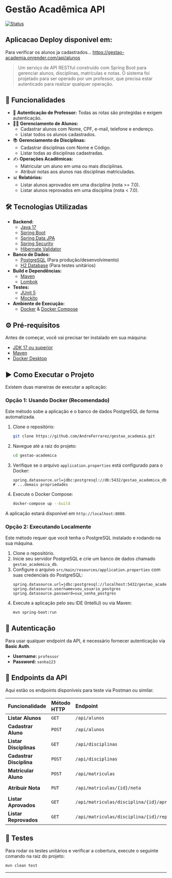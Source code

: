 # Gestão Acadêmica API

[![Status](https://img.shields.io/badge/status-concluído-green)]()

## Aplicacao Deploy disponivel em:
Para verificar os alunos ja cadastrados...
https://gestao-academia.onrender.com/api/alunos

> Um serviço de API RESTful construído com Spring Boot para gerenciar alunos, disciplinas, matrículas e notas. O sistema foi projetado para ser operado por um professor, que precisa estar autenticado para realizar qualquer operação.

## 🚀 Funcionalidades

* 🔐 **Autenticação de Professor:** Todas as rotas são protegidas e exigem autenticação.
* 👨‍🎓 **Gerenciamento de Alunos:**
    * Cadastrar alunos com Nome, CPF, e-mail, telefone e endereço.
    * Listar todos os alunos cadastrados.
* 📚 **Gerenciamento de Disciplinas:**
    * Cadastrar disciplinas com Nome e Código.
    * Listar todas as disciplinas cadastradas.
* ✍️ **Operações Acadêmicas:**
    * Matricular um aluno em uma ou mais disciplinas.
    * Atribuir notas aos alunos nas disciplinas matriculadas.
* 📊 **Relatórios:**
    * Listar alunos aprovados em uma disciplina (nota >= 7.0).
    * Listar alunos reprovados em uma disciplina (nota < 7.0).

## 🛠️ Tecnologias Utilizadas

* **Backend:**
    * [Java 17](https://www.oracle.com/java/technologies/javase/jdk17-archive-downloads.html)
    * [Spring Boot](https://spring.io/projects/spring-boot)
    * [Spring Data JPA](https://spring.io/projects/spring-data-jpa)
    * [Spring Security](https://spring.io/projects/spring-security)
    * [Hibernate Validator](https://hibernate.org/validator/)
* **Banco de Dados:**
    * [PostgreSQL](https://www.postgresql.org/) (Para produção/desenvolvimento)
    * [H2 Database](https://www.h2database.com/html/main.html) (Para testes unitários)
* **Build e Dependências:**
    * [Maven](https://maven.apache.org/)
    * [Lombok](https://projectlombok.org/)
* **Testes:**
    * [JUnit 5](https://junit.org/junit5/)
    * [Mockito](https://site.mockito.org/)
* **Ambiente de Execução:**
    * [Docker](https://www.docker.com/) & [Docker Compose](https://docs.docker.com/compose/)

## ⚙️ Pré-requisitos

Antes de começar, você vai precisar ter instalado em sua máquina:
* [JDK 17 ou superior](https://www.oracle.com/java/technologies/downloads/)
* [Maven](https://maven.apache.org/download.cgi)
* [Docker Desktop](https://www.docker.com/products/docker-desktop/)

## ▶️ Como Executar o Projeto

Existem duas maneiras de executar a aplicação:

### Opção 1: Usando Docker (Recomendado)

Este método sobe a aplicação e o banco de dados PostgreSQL de forma automatizada.

1.  Clone o repositório:
    ```bash
    git clone https://github.com/AndreFerrarez/gestao_academia.git
    ```

2.  Navegue até a raiz do projeto:
    ```bash
    cd gestao-academica
    ```

3.  Verifique se o arquivo `application.properties` está configurado para o Docker:
    ```properties
    spring.datasource.url=jdbc:postgresql://db:5432/gestao_academica_db
    # ...demais propriedades
    ```

4.  Execute o Docker Compose:
    ```bash
    docker-compose up --build
    ```
A aplicação estará disponível em `http://localhost:8080`.

### Opção 2: Executando Localmente

Este método requer que você tenha o PostgreSQL instalado e rodando na sua máquina.

1.  Clone o repositório.
2.  Inicie seu servidor PostgreSQL e crie um banco de dados chamado `gestao_academica_db`.
3.  Configure o arquivo `src/main/resources/application.properties` com suas credenciais do PostgreSQL:
    ```properties
    spring.datasource.url=jdbc:postgresql://localhost:5432/gestao_academica_db
    spring.datasource.username=seu_usuario_postgres
    spring.datasource.password=sua_senha_postgres
    ```
4.  Execute a aplicação pelo seu IDE (IntelliJ) ou via Maven:
    ```bash
    mvn spring-boot:run
    ```

## 🔐 Autenticação

Para usar qualquer endpoint da API, é necessário fornecer autenticação via **Basic Auth**.

* **Username:** `professor`
* **Password:** `senha123`

## 📡 Endpoints da API

Aqui estão os endpoints disponíveis para teste via Postman ou similar.

| Funcionalidade | Método HTTP | Endpoint | Payload / Parâmetros |
| :--- | :--- | :--- | :--- |
| **Listar Alunos** | `GET` | `/api/alunos` | Nenhum |
| **Cadastrar Aluno** | `POST` | `/api/alunos` | `{"nome": "...", "cpf": "...", ...}` |
| **Listar Disciplinas**| `GET` | `/api/disciplinas` | Nenhum |
| **Cadastrar Disciplina**| `POST` | `/api/disciplinas`| `{"nome": "...", "codigo": "..."}` |
| **Matricular Aluno** | `POST` | `/api/matriculas`| Parâmetros na URL: `?alunoId=1&disciplinaId=1` |
| **Atribuir Nota** | `PUT` | `/api/matriculas/{id}/nota` | Parâmetro na URL: `?nota=8.5` |
| **Listar Aprovados** | `GET` | `/api/matriculas/disciplina/{id}/aprovados` | Nenhum |
| **Listar Reprovados** | `GET` | `/api/matriculas/disciplina/{id}/reprovados`| Nenhum |

## 🧪 Testes

Para rodar os testes unitários e verificar a cobertura, execute o seguinte comando na raiz do projeto:

```bash
mvn clean test
```

---

